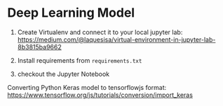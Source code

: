 # Deep Learning Model

1. Create Virtualenv and connect it to your local jupyter lab: https://medium.com/@laquesisa/virtual-environment-in-jupyter-lab-8b3815ba9662

2. Install requirements from `requirements.txt`

3. checkout the Jupyter Notebook


Converting Python Keras model to tensorflowjs format: https://www.tensorflow.org/js/tutorials/conversion/import_keras